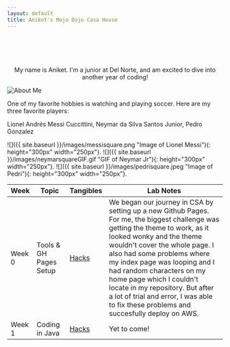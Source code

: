 ```yaml
---
layout: default
title: Aniket's Mojo Dojo Casa House
---
```

<head>
    <meta charset="UTF-8">
    <link rel="stylesheet" href="{{ '/assets/css/style.css?v=' | append: site.github.build_revision | relative_url }}">

<body>

  <div style="display: flex; flex-direction: column; width: 100%; justify-content: center; align-items: center;">
    <h1 id="typewriter" style="text-align: center;"/>
  </div>

</body>

<script>
  var i = 0;
  var txt = "Welcome to Aniket's blog! 😻🤩🤠";

  var speed = 150;
  function typeWriter(x) {

    if (i <= txt.length) {
      document.getElementById("typewriter").innerHTML = txt.substring(0, i)
      i++;
      setTimeout(typeWriter, speed);
    }

  }

  typeWriter();

</script>
</head>

<p style="text-align: center;">My name is Aniket. I'm a junior at Del Norte, and am excited to dive into another year of coding! </p>


![About Me](/musical-guacamole/images/aboutmethingy.png "About Me")

One of my favorite hobbies is watching and playing soccer. Here are my three favorite players:  

Lionel Andrés Messi Cuccittini, Neymar da Silva Santos Junior, Pedro Gonzalez   


![]({{ site.baseurl }}/images/messisquare.png "Image of Lionel Messi"){: height="300px" width="250px"}.
![]({{ site.baseurl }}/images/neymarsquareGIF.gif "GIF of Neymar Jr"){: height="300px" width="250px"}.
![]({{ site.baseurl }}/images/pedrisquare.jpeg "Image of Pedri"){: height="300px" width="250px"}.



| Week | Topic | Tangibles | Lab Notes |
|----------|----------|----------|----------|
| Week 0 | Tools & GH Pages Setup | [Hacks](https://github.com/AniCricKet/musical-guacamole/issues/1) | We began our journey in CSA by setting up a new Github Pages. For me, the biggest challenge was getting the theme to work, as it looked wonky and the theme wouldn't cover the whole page. I also had some problems where my index page was looping and I had random characters on my home page which I couldn't locate in my repository. But after a lot of trial and error, I was able to fix these problems and succesfully deploy on AWS.|
| Week 1 | Coding in Java | [Hacks]() | Yet to come! |


<!-- | Week x | Topic goes here | [Hacks]() | Yet to come! | -->